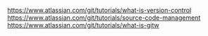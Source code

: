 https://www.atlassian.com/git/tutorials/what-is-version-control
https://www.atlassian.com/git/tutorials/source-code-management
https://www.atlassian.com/git/tutorials/what-is-gitw